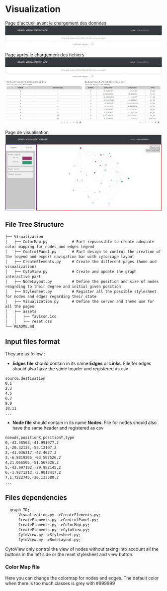# Visualization
Page d'accueil avant le chargement des données
![Semantic description of image](/ScreenShot/Page_accueil.jpg )

Page après le chargement des fichiers
![Semantic description of image](/ScreenShot/Page_accueil_files_loaded.jpg )

Page de visualisation
![Semantic description of image](/ScreenShot/Visualisation.jpg )


## File Tree Structure

    ├── Visualization                    
    │   ├── ColorMap.py           # Part repsonsible to create adequate color mapping for nodes and edges legend
    │   ├── ControlPanel.py       # Part design to control the creation of the legend and export navigation bar with cytoscape layout
    │   ├── CreateElements.py     # Create the different pages (home and visualization) 
    │   ├── CytoView.py           # Create and update the graph interactive part
    │   ├── NodeLayout.py         # Define the position and size of nodes reagrding to their degree and initial given position
    │   ├── Stylesheet.py         # Register all the possible stylesheet for nodes and edges regarding their state
    │   ├── Visualization.py      # Define the server and theme use for all the pages
    │   ├── assets
    │   │   ├── favicon.ico       
    │   │   ├── reset.css  
    └── README.md
## Input files format
They are as follow :

* **Edges file** should contain in its name **Edges** or **Links**. File for edges should also have the same header and registered as csv
```
source,destination
0,1
2,3
4,5
6,7
8,9
10,11
...
```

* **Node file** should contain in its name **Nodes**. File for nodes should also have the same header and registered as csv
```
noeuds,positionX,positionY,type
0,-43.38563,-41.991077,2
1,-20.32137,-53.12107,2
2,-41.036217,-42.4627,2
3,-6.8819265,-63.507526,2
4,21.066505,-51.567326,2
5,-43.997192,-29.982145,2
6,-1.9271212,-3.9017417,2
7,1.7222745,-20.133389,2
...
```
## Files dependencies
```mermaid
  graph TD;
      Visualization.py-->CreateElements.py;
      CreateElements.py-->ControlPanel.py;
      CreateElements.py-->ColorMap.py;
      CreateElements.py-->CytoView.py;
      CytoView.py-->Stylesheet.py;
      CytoView.py-->NodeLayout.py;
```
CytoView only control the view of nodes without taking into account all the buttons in the left side or the reset stylesheet and view button.

### Color Map file
Here you can change the colormap for nodes and edges. The default color when there is too much classes is grey with #999999



